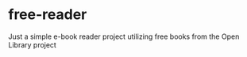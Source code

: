 free-reader
===========

Just a simple e-book reader project utilizing free books from the Open Library project
